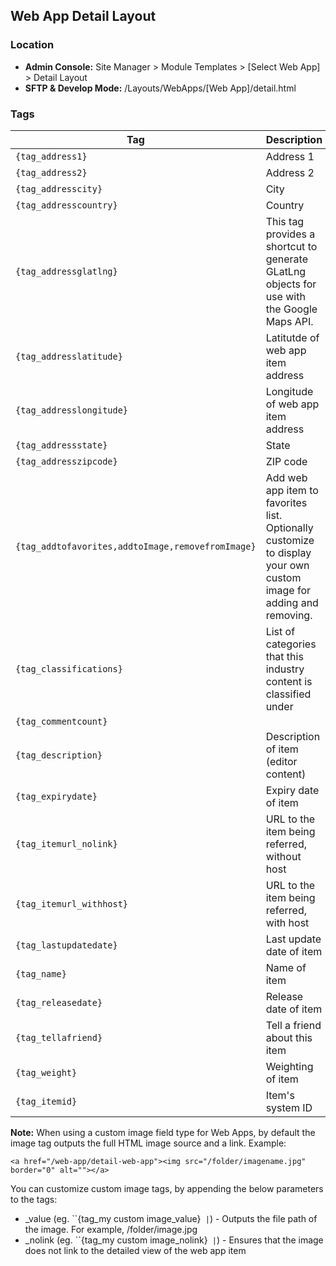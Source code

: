 ## Web App Detail Layout

### Location
* **Admin Console:** Site Manager > Module Templates > [Select Web App] > Detail Layout
* **SFTP & Develop Mode:** /Layouts/WebApps/[Web App]/detail.html

### Tags

Tag | Description
-------------- | -------------
`{tag_address1}` |  Address 1
`{tag_address2}` |	Address 2
`{tag_addresscity}` |	City
`{tag_addresscountry}` |	Country
`{tag_addressglatlng}` |	This tag provides a shortcut to generate GLatLng objects for use with the Google Maps API.
`{tag_addresslatitude}` |	Latitutde of web app item address
`{tag_addresslongitude}` |	Longitude of web app item address
`{tag_addressstate}` |	State
`{tag_addresszipcode}` |	ZIP code
`{tag_addtofavorites,addtoImage,removefromImage}` |	Add web app item to favorites list. Optionally customize to display your own custom image for adding and removing.
`{tag_classifications}` |	List of categories that this industry content is classified under
`{tag_commentcount}` |	 
`{tag_description}` |	Description of item (editor content)
`{tag_expirydate}` |	Expiry date of item
`{tag_itemurl_nolink}` |	URL to the item being referred, without host
`{tag_itemurl_withhost}` |	URL to the item being referred, with host
`{tag_lastupdatedate}` |	Last update date of item
`{tag_name}` |	Name of item
`{tag_releasedate}` |	Release date of item
`{tag_tellafriend}` |	Tell a friend about this item
`{tag_weight}` |	Weighting of item
`{tag_itemid}` |	Item's system ID

**Note:** When using a custom image field type for Web Apps, by default the image tag outputs the full HTML image source and a link. Example:

`<a href="/web-app/detail-web-app"><img src="/folder/imagename.jpg" border="0" alt=""></a>`

You can customize custom image tags, by appending the below parameters to the tags:

* _value (eg. ``{tag_my custom image_value}` |`) - Outputs the file path of the image. For example, /folder/image.jpg
* _nolink (eg. ``{tag_my custom image_nolink}` |`) - Ensures that the image does not link to the detailed view of the web app item
